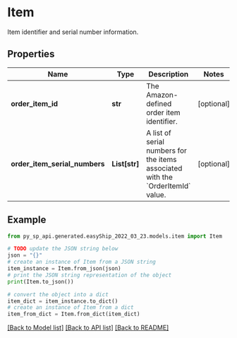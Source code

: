 # Item

Item identifier and serial number information.

## Properties

Name | Type | Description | Notes
------------ | ------------- | ------------- | -------------
**order_item_id** | **str** | The Amazon-defined order item identifier. | [optional] 
**order_item_serial_numbers** | **List[str]** | A list of serial numbers for the items associated with the &#x60;OrderItemId&#x60; value. | [optional] 

## Example

```python
from py_sp_api.generated.easyShip_2022_03_23.models.item import Item

# TODO update the JSON string below
json = "{}"
# create an instance of Item from a JSON string
item_instance = Item.from_json(json)
# print the JSON string representation of the object
print(Item.to_json())

# convert the object into a dict
item_dict = item_instance.to_dict()
# create an instance of Item from a dict
item_from_dict = Item.from_dict(item_dict)
```
[[Back to Model list]](../README.md#documentation-for-models) [[Back to API list]](../README.md#documentation-for-api-endpoints) [[Back to README]](../README.md)


